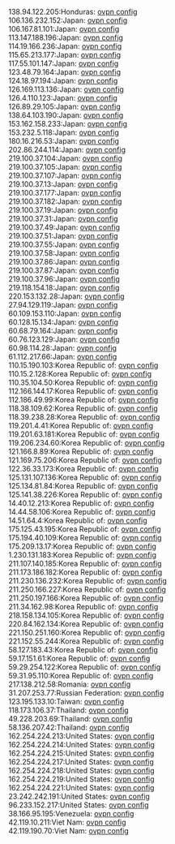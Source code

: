 138.94.122.205:Honduras: [ovpn config](vpn/138_94_122_205.ovpn)  
106.136.232.152:Japan: [ovpn config](vpn/106_136_232_152.ovpn)  
106.167.81.101:Japan: [ovpn config](vpn/106_167_81_101.ovpn)  
113.147.188.196:Japan: [ovpn config](vpn/113_147_188_196.ovpn)  
114.19.166.236:Japan: [ovpn config](vpn/114_19_166_236.ovpn)  
115.65.213.177:Japan: [ovpn config](vpn/115_65_213_177.ovpn)  
117.55.101.147:Japan: [ovpn config](vpn/117_55_101_147.ovpn)  
123.48.79.164:Japan: [ovpn config](vpn/123_48_79_164.ovpn)  
124.18.97.194:Japan: [ovpn config](vpn/124_18_97_194.ovpn)  
126.169.113.136:Japan: [ovpn config](vpn/126_169_113_136.ovpn)  
126.4.110.123:Japan: [ovpn config](vpn/126_4_110_123.ovpn)  
126.89.29.105:Japan: [ovpn config](vpn/126_89_29_105.ovpn)  
138.64.103.190:Japan: [ovpn config](vpn/138_64_103_190.ovpn)  
153.162.158.233:Japan: [ovpn config](vpn/153_162_158_233.ovpn)  
153.232.5.118:Japan: [ovpn config](vpn/153_232_5_118.ovpn)  
180.16.216.53:Japan: [ovpn config](vpn/180_16_216_53.ovpn)  
202.86.244.114:Japan: [ovpn config](vpn/202_86_244_114.ovpn)  
219.100.37.104:Japan: [ovpn config](vpn/219_100_37_104.ovpn)  
219.100.37.105:Japan: [ovpn config](vpn/219_100_37_105.ovpn)  
219.100.37.107:Japan: [ovpn config](vpn/219_100_37_107.ovpn)  
219.100.37.13:Japan: [ovpn config](vpn/219_100_37_13.ovpn)  
219.100.37.177:Japan: [ovpn config](vpn/219_100_37_177.ovpn)  
219.100.37.182:Japan: [ovpn config](vpn/219_100_37_182.ovpn)  
219.100.37.19:Japan: [ovpn config](vpn/219_100_37_19.ovpn)  
219.100.37.31:Japan: [ovpn config](vpn/219_100_37_31.ovpn)  
219.100.37.49:Japan: [ovpn config](vpn/219_100_37_49.ovpn)  
219.100.37.51:Japan: [ovpn config](vpn/219_100_37_51.ovpn)  
219.100.37.55:Japan: [ovpn config](vpn/219_100_37_55.ovpn)  
219.100.37.58:Japan: [ovpn config](vpn/219_100_37_58.ovpn)  
219.100.37.86:Japan: [ovpn config](vpn/219_100_37_86.ovpn)  
219.100.37.87:Japan: [ovpn config](vpn/219_100_37_87.ovpn)  
219.100.37.96:Japan: [ovpn config](vpn/219_100_37_96.ovpn)  
219.118.154.18:Japan: [ovpn config](vpn/219_118_154_18.ovpn)  
220.153.132.28:Japan: [ovpn config](vpn/220_153_132_28.ovpn)  
27.94.129.119:Japan: [ovpn config](vpn/27_94_129_119.ovpn)  
60.109.153.110:Japan: [ovpn config](vpn/60_109_153_110.ovpn)  
60.128.15.134:Japan: [ovpn config](vpn/60_128_15_134.ovpn)  
60.68.79.164:Japan: [ovpn config](vpn/60_68_79_164.ovpn)  
60.76.123.129:Japan: [ovpn config](vpn/60_76_123_129.ovpn)  
60.98.114.28:Japan: [ovpn config](vpn/60_98_114_28.ovpn)  
61.112.217.66:Japan: [ovpn config](vpn/61_112_217_66.ovpn)  
110.15.190.103:Korea Republic of: [ovpn config](vpn/110_15_190_103.ovpn)  
110.15.2.128:Korea Republic of: [ovpn config](vpn/110_15_2_128.ovpn)  
110.35.104.50:Korea Republic of: [ovpn config](vpn/110_35_104_50.ovpn)  
112.166.144.17:Korea Republic of: [ovpn config](vpn/112_166_144_17.ovpn)  
112.186.49.99:Korea Republic of: [ovpn config](vpn/112_186_49_99.ovpn)  
118.38.109.62:Korea Republic of: [ovpn config](vpn/118_38_109_62.ovpn)  
118.39.238.28:Korea Republic of: [ovpn config](vpn/118_39_238_28.ovpn)  
119.201.4.41:Korea Republic of: [ovpn config](vpn/119_201_4_41.ovpn)  
119.201.63.181:Korea Republic of: [ovpn config](vpn/119_201_63_181.ovpn)  
119.206.234.60:Korea Republic of: [ovpn config](vpn/119_206_234_60.ovpn)  
121.166.8.89:Korea Republic of: [ovpn config](vpn/121_166_8_89.ovpn)  
121.169.75.206:Korea Republic of: [ovpn config](vpn/121_169_75_206.ovpn)  
122.36.33.173:Korea Republic of: [ovpn config](vpn/122_36_33_173.ovpn)  
125.131.107.136:Korea Republic of: [ovpn config](vpn/125_131_107_136.ovpn)  
125.134.81.84:Korea Republic of: [ovpn config](vpn/125_134_81_84.ovpn)  
125.141.38.226:Korea Republic of: [ovpn config](vpn/125_141_38_226.ovpn)  
14.40.12.213:Korea Republic of: [ovpn config](vpn/14_40_12_213.ovpn)  
14.44.58.106:Korea Republic of: [ovpn config](vpn/14_44_58_106.ovpn)  
14.51.64.4:Korea Republic of: [ovpn config](vpn/14_51_64_4.ovpn)  
175.125.43.195:Korea Republic of: [ovpn config](vpn/175_125_43_195.ovpn)  
175.194.40.109:Korea Republic of: [ovpn config](vpn/175_194_40_109.ovpn)  
175.209.13.17:Korea Republic of: [ovpn config](vpn/175_209_13_17.ovpn)  
1.230.131.183:Korea Republic of: [ovpn config](vpn/1_230_131_183.ovpn)  
211.107.140.185:Korea Republic of: [ovpn config](vpn/211_107_140_185.ovpn)  
211.173.186.182:Korea Republic of: [ovpn config](vpn/211_173_186_182.ovpn)  
211.230.136.232:Korea Republic of: [ovpn config](vpn/211_230_136_232.ovpn)  
211.250.166.227:Korea Republic of: [ovpn config](vpn/211_250_166_227.ovpn)  
211.250.197.166:Korea Republic of: [ovpn config](vpn/211_250_197_166.ovpn)  
211.34.162.98:Korea Republic of: [ovpn config](vpn/211_34_162_98.ovpn)  
218.158.134.105:Korea Republic of: [ovpn config](vpn/218_158_134_105.ovpn)  
220.84.162.134:Korea Republic of: [ovpn config](vpn/220_84_162_134.ovpn)  
221.150.251.160:Korea Republic of: [ovpn config](vpn/221_150_251_160.ovpn)  
221.152.55.244:Korea Republic of: [ovpn config](vpn/221_152_55_244.ovpn)  
58.127.183.43:Korea Republic of: [ovpn config](vpn/58_127_183_43.ovpn)  
59.17.151.61:Korea Republic of: [ovpn config](vpn/59_17_151_61.ovpn)  
59.29.254.122:Korea Republic of: [ovpn config](vpn/59_29_254_122.ovpn)  
59.31.95.110:Korea Republic of: [ovpn config](vpn/59_31_95_110.ovpn)  
217.138.212.58:Romania: [ovpn config](vpn/217_138_212_58.ovpn)  
31.207.253.77:Russian Federation: [ovpn config](vpn/31_207_253_77.ovpn)  
123.195.133.10:Taiwan: [ovpn config](vpn/123_195_133_10.ovpn)  
118.173.106.37:Thailand: [ovpn config](vpn/118_173_106_37.ovpn)  
49.228.203.69:Thailand: [ovpn config](vpn/49_228_203_69.ovpn)  
58.136.207.42:Thailand: [ovpn config](vpn/58_136_207_42.ovpn)  
162.254.224.213:United States: [ovpn config](vpn/162_254_224_213.ovpn)  
162.254.224.214:United States: [ovpn config](vpn/162_254_224_214.ovpn)  
162.254.224.215:United States: [ovpn config](vpn/162_254_224_215.ovpn)  
162.254.224.217:United States: [ovpn config](vpn/162_254_224_217.ovpn)  
162.254.224.218:United States: [ovpn config](vpn/162_254_224_218.ovpn)  
162.254.224.219:United States: [ovpn config](vpn/162_254_224_219.ovpn)  
162.254.224.221:United States: [ovpn config](vpn/162_254_224_221.ovpn)  
23.242.242.191:United States: [ovpn config](vpn/23_242_242_191.ovpn)  
96.233.152.217:United States: [ovpn config](vpn/96_233_152_217.ovpn)  
38.166.95.195:Venezuela: [ovpn config](vpn/38_166_95_195.ovpn)  
42.119.10.211:Viet Nam: [ovpn config](vpn/42_119_10_211.ovpn)  
42.119.190.70:Viet Nam: [ovpn config](vpn/42_119_190_70.ovpn)  
